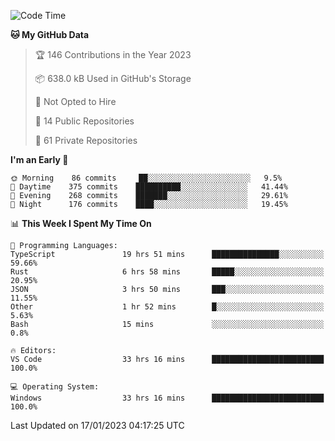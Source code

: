 <!--START_SECTION:waka-->
![Code Time](http://img.shields.io/badge/Code%20Time-3%2C511%20hrs%2049%20mins-blue)

**🐱 My GitHub Data** 

> 🏆 146 Contributions in the Year 2023
 > 
> 📦 638.0 kB Used in GitHub's Storage 
 > 
> 🚫 Not Opted to Hire
 > 
> 📜 14 Public Repositories 
 > 
> 🔑 61 Private Repositories  
 > 
**I'm an Early 🐤** 

```text
🌞 Morning    86 commits     ██░░░░░░░░░░░░░░░░░░░░░░░   9.5% 
🌆 Daytime    375 commits    ██████████░░░░░░░░░░░░░░░   41.44% 
🌃 Evening    268 commits    ███████░░░░░░░░░░░░░░░░░░   29.61% 
🌙 Night      176 commits    ████░░░░░░░░░░░░░░░░░░░░░   19.45%

```


📊 **This Week I Spent My Time On** 

```text
💬 Programming Languages: 
TypeScript               19 hrs 51 mins      ███████████████░░░░░░░░░░   59.66% 
Rust                     6 hrs 58 mins       █████░░░░░░░░░░░░░░░░░░░░   20.95% 
JSON                     3 hrs 50 mins       ███░░░░░░░░░░░░░░░░░░░░░░   11.55% 
Other                    1 hr 52 mins        █░░░░░░░░░░░░░░░░░░░░░░░░   5.63% 
Bash                     15 mins             ░░░░░░░░░░░░░░░░░░░░░░░░░   0.8%

🔥 Editors: 
VS Code                  33 hrs 16 mins      █████████████████████████   100.0%

💻 Operating System: 
Windows                  33 hrs 16 mins      █████████████████████████   100.0%

```


 Last Updated on 17/01/2023 04:17:25 UTC
<!--END_SECTION:waka-->

